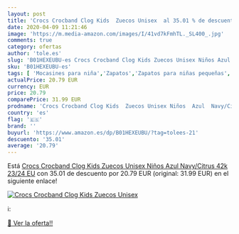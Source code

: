 ```yaml
---
layout: post
title: 'Crocs Crocband Clog Kids  Zuecos Unisex  al 35.01 % de descuento'
date: 2020-04-09 11:21:46
image: 'https://m.media-amazon.com/images/I/41vd7kFmhTL._SL400_.jpg'
comments: true
category: ofertas
author: 'tole.es'
slug: 'B01HEXEUBU-es Crocs Crocband Clog Kids Zuecos Unisex Niños Azul...'
sku: 'B01HEXEUBU-es'
tags: [ 'Mocasines para niña','Zapatos','Zapatos para niñas pequeñas','Zapatos y complementos','zuecos', ]
actualPrice: 20.79 EUR
currency: EUR
price: 20.79
comparePrice: 31.99 EUR
prodname: 'Crocs Crocband Clog Kids  Zuecos Unisex Niños  Azul  Navy/Citrus 42k   23/24 EU'
country: 'es'
flag: '🇪🇸'
brand: ''
buyurl: 'https://www.amazon.es/dp/B01HEXEUBU/?tag=tolees-21'
descuento: '35.01'
average: '20.79'
---
```


Está [Crocs Crocband Clog Kids  Zuecos Unisex Niños  Azul  Navy/Citrus 42k   23/24 EU](https://www.amazon.es/dp/B01HEXEUBU/?tag=tolees-21) con 35.01 de descuento por 20.79 EUR (original: 31.99 EUR) en el siguiente enlace!

[![Crocs Crocband Clog Kids  Zuecos Unisex ](https://m.media-amazon.com/images/I/41vd7kFmhTL._SL400_.jpg)](https://www.amazon.es/dp/B01HEXEUBU/?tag=tolees-21)

ℹ️:


[🛒 Ver la oferta!!](https://www.amazon.es/dp/B01HEXEUBU/?tag=tolees-21)
